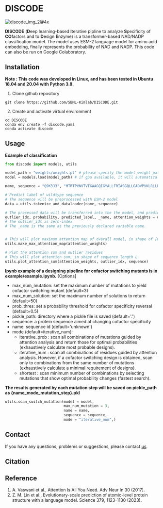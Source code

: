 # DISCODE
![discode_img_2@4x](https://github.com/SBML-Kimlab/DISCODE/assets/153895812/b9a46ca6-7727-40a3-b345-61d19af44a37)



**DISCODE** (**D**eep learning-based **I**terative pipline to analyze **S**pecificity of **CO**factors and to **D**esign **E**nzyme) is a transformer-based NAD/NADP classification model. The model uses ESM-2 language model for amino acid embedding, finally represents the probability of NAD and NADP. This code can also be run on Google Colaboratory.

## Installation
**Note : This code was developed in Linux, and has been tested in Ubuntu 18.04 and 20.04 with Python 3.8.**
1. Clone github repository
```
git clone https://github.com/SBML-Kimlab/DISCODE.git
```
2. Create and activate virtual environment
```
cd DISCODE
conda env create -f discode.yaml
conda activate discode
```

## Usage
**Example of classification**
```python
from discode import models, utils

model_path = "weights/weights.pt" # please specify the model weight path
model = models.load(model_path) # if gpu available, it will automatically load on gpu

name, sequence = "Q9K3J3", "MTRTPVNVTVTGAAGQIGYALLFRIASGQLLGADVPVKLRLLEITPALKAAEGTAMELDDCAFPLLQGIEITDDPNVAFDGANVALLVGARPRTKGMERGDLLEANGGIFKPQGKAINDHAADDIKVLVVGNPANTNALIAQAAAPDVPAERFTAMTRLDHNRALTQLAKKTGSTVADIKRLTIWGNHSATQYPDIFHATVAGKNAAETVNDEKWLADEFIPTVAKRGAAIIEARGASSAASAANAAIDHVYTWVNGTAEGDWTSMGIPSDGSYGVPEGIISSFPVTTKDGSYEIVQGLDINEFSRARIDASVKELSEEREAVRGLGLI"

# Predict label of wildtype sequence
# The sequence will be preprocessed with ESM-2 model
data = utils.tokenize_and_dataloader(name, sequence)

# The processed data will be transferred into the the model, and predict the probability, attention weights, outlier residues
outlier_idx, probability, predicted_label, _name, attention_weights = utils.model_prediction(data, model)
# The outlier_idx is zero-index
# The _name is the same as the previously declared variable name.


# This will plot maximum attention map of overall model, in shape of [8,20]
utils.make_max_attention_map(attention_weights)

# Plot the attention sum and outlier residues
# This will plot attention sum, in shape of sequence length L
utils.plot_attention_sum(attention_weights, outlier_idx, sequence)
```

**Ipynb example of a designing pipeline for cofactor switching mutants is in example/example.ipynb.**
[Options]
  - max_num_mutation: set the maximum number of mutations to yield cofactor switching mutant (default=3)
  - max_num_solution: set the maximum number of solutions to return (default=50)
  - prob_thres: set a probability threshold for cofactor specificity reversal (default=0.5)
  - pickle_path: directory where a pickle file is saved (default='.')
  - sequence: a protein sequence aimed at changing cofactor specificity
  - name: sequence id (default='unknown')
  - mode (default=iterative_num):
    * iterative_prob : scan all combinations of mutations guided by attention analysis and return those for optimal probabilities (exhaustively calculate most probable designs).
    * iterative_num : scan all combinations of residues guided by attention analysis. However, if a cofactor switching design is obtained, scan only to combinations from the same number of mutations (exhaustively calculate a minimal requirement of designs).
    * shortest : scan minimum number of combinations by selecting mutations that show optimal probability changes (fastest search).

**The results generated by each mutation step will be saved on pickle_path as {name_mode_mutation_step}.pkl**
```python
utils.scan_switch_mutation(model = model,
                           max_num_mutation = 3,
                           name = name,
                           sequence = sequence,
                           mode = "iterative_num",)
```

## Contact
If you have any questions, problems or suggestions, please contact [us](https://sites.google.com/view/systemskimlab/home).

## Citation

## Reference
1. A. Vaswani et al., Attention Is All You Need. Adv Neur In 30 (2017).
2. Z. M. Lin et al., Evolutionary-scale prediction of atomic-level protein structure with a language model. Science 379, 1123-1130 (2023).

